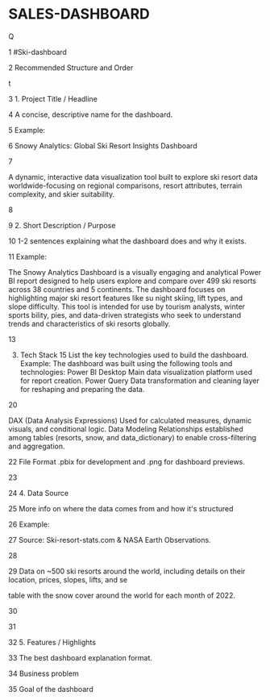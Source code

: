 # SALES-DASHBOARD
Q

1 #Ski-dashboard

2 Recommended Structure and Order

t

3 1. Project Title / Headline

4 A concise, descriptive name for the dashboard.

5 Example:

6 Snowy Analytics: Global Ski Resort Insights Dashboard

7

A dynamic, interactive data visualization tool built to explore ski resort data worldwide-focusing on regional comparisons, resort attributes, terrain complexity, and skier suitability.

8

9 2. Short Description / Purpose

10 1-2 sentences explaining what the dashboard does and why it exists.

11 Example:

The Snowy Analytics Dashboard is a visually engaging and analytical Power BI report designed to help users explore and compare over 499 ski resorts across 38 countries and 5 continents. The dashboard focuses on highlighting major ski resort features like su night skiing, lift types, and slope difficulty. This tool is intended for use by tourism analysts, winter sports bility, pies, and data-driven strategists who seek to understand trends and characteristics of ski resorts globally.

13

3. Tech Stack
15 List the key technologies used to build the dashboard.
Example:
The dashboard was built using the following tools and technologies:
Power BI Desktop Main data visualization platform used for report creation.
Power Query Data transformation and cleaning layer for reshaping and preparing the data.

20

DAX (Data Analysis Expressions) Used for calculated measures, dynamic visuals, and conditional logic.
Data Modeling Relationships established among tables (resorts, snow, and data_dictionary) to enable cross-filtering and aggregation.

22 File Format .pbix for development and .png for dashboard previews.

23

24 4. Data Source

25 More info on where the data comes from and how it's structured

26 Example:

27 Source: Ski-resort-stats.com & NASA Earth Observations.

28

29 Data on ~500 ski resorts around the world, including details on their location, prices, slopes, lifts, and se

table with the snow cover around the world for each month of 2022.

30

31

32 5. Features / Highlights

33 The best dashboard explanation format.

34 Business problem

35 Goal of the dashboard
